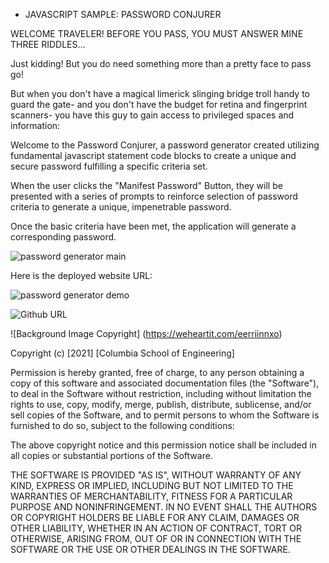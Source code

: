 * JAVASCRIPT SAMPLE: PASSWORD CONJURER

WELCOME TRAVELER! BEFORE YOU PASS, YOU MUST ANSWER MINE THREE RIDDLES...

Just kidding! But you do need something more than a pretty face to pass go!

But when you don't have a magical limerick slinging bridge troll handy to guard the gate- and you don't have the budget for retina and fingerprint scanners- you have this guy to gain access to privileged spaces and information:

Welcome to the Password Conjurer, a password generator created utilizing fundamental javascript statement code blocks to create a unique and secure password fulfilling a specific criteria set.

When the user clicks the "Manifest Password" Button, they will be presented with a series of prompts to reinforce selection of password criteria to generate a unique, impenetrable password.

Once the basic criteria have been met, the application will generate a corresponding password.



![password generator main]() 

Here is the deployed website URL:

![password generator demo]()

![Github URL]()

![Background Image Copyright] (https://weheartit.com/eerriinnxo)

Copyright (c) [2021] [Columbia School of Engineering]

Permission is hereby granted, free of charge, to any person obtaining a copy
of this software and associated documentation files (the "Software"), to deal
in the Software without restriction, including without limitation the rights
to use, copy, modify, merge, publish, distribute, sublicense, and/or sell
copies of the Software, and to permit persons to whom the Software is
furnished to do so, subject to the following conditions:

The above copyright notice and this permission notice shall be included in all
copies or substantial portions of the Software.

THE SOFTWARE IS PROVIDED "AS IS", WITHOUT WARRANTY OF ANY KIND, EXPRESS OR
IMPLIED, INCLUDING BUT NOT LIMITED TO THE WARRANTIES OF MERCHANTABILITY,
FITNESS FOR A PARTICULAR PURPOSE AND NONINFRINGEMENT. IN NO EVENT SHALL THE
AUTHORS OR COPYRIGHT HOLDERS BE LIABLE FOR ANY CLAIM, DAMAGES OR OTHER
LIABILITY, WHETHER IN AN ACTION OF CONTRACT, TORT OR OTHERWISE, ARISING FROM,
OUT OF OR IN CONNECTION WITH THE SOFTWARE OR THE USE OR OTHER DEALINGS IN THE
SOFTWARE.

